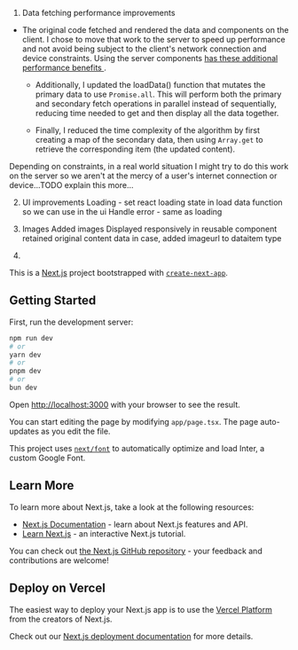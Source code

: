 1. Data fetching performance improvements

- The original code fetched and rendered the data and components on the client. I chose to move that work to the server to speed up performance and not avoid being subject to the client's network connection and device constraints. Using the server components [ has these additional performance benefits ](https://nextjs.org/docs/app/building-your-application/data-fetching/patterns#fetching-data-on-the-server).

  - Additionally, I updated the loadData() function that mutates the primary data to use `Promise.all`. This will perform both the primary and secondary fetch operations in parallel instead of sequentially, reducing time needed to get and then display all the data together.

  - Finally, I reduced the time complexity of the algorithm by first creating a map of the secondary data, then using `Array.get` to retrieve the corresponding item (the updated content).

Depending on constraints, in a real world situation I might try to do this work on the server so we aren't at the mercy of a user's internet connection or device...TODO explain this more...

2. UI improvements
   Loading - set react loading state in load data function so we can use in the ui
   Handle error - same as loading

3. Images
   Added images
   Displayed responsively in reusable component
   retained original content data in case, added imageurl to dataitem type

4.

This is a [Next.js](https://nextjs.org/) project bootstrapped with [`create-next-app`](https://github.com/vercel/next.js/tree/canary/packages/create-next-app).

## Getting Started

First, run the development server:

```bash
npm run dev
# or
yarn dev
# or
pnpm dev
# or
bun dev
```

Open [http://localhost:3000](http://localhost:3000) with your browser to see the result.

You can start editing the page by modifying `app/page.tsx`. The page auto-updates as you edit the file.

This project uses [`next/font`](https://nextjs.org/docs/basic-features/font-optimization) to automatically optimize and load Inter, a custom Google Font.

## Learn More

To learn more about Next.js, take a look at the following resources:

- [Next.js Documentation](https://nextjs.org/docs) - learn about Next.js features and API.
- [Learn Next.js](https://nextjs.org/learn) - an interactive Next.js tutorial.

You can check out [the Next.js GitHub repository](https://github.com/vercel/next.js/) - your feedback and contributions are welcome!

## Deploy on Vercel

The easiest way to deploy your Next.js app is to use the [Vercel Platform](https://vercel.com/new?utm_medium=default-template&filter=next.js&utm_source=create-next-app&utm_campaign=create-next-app-readme) from the creators of Next.js.

Check out our [Next.js deployment documentation](https://nextjs.org/docs/deployment) for more details.
